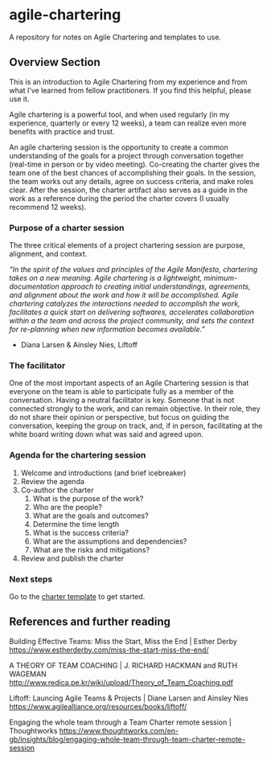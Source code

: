 # agile-chartering
A repository for notes on Agile Chartering and templates to use.


## Overview Section

This is an introduction to Agile Chartering from my experience and from what I’ve learned from fellow practitioners. If you find this helpful, please use it. 

Agile chartering is a powerful tool, and when used regularly (in my experience, quarterly or every 12 weeks), a team can realize even more benefits with practice and trust.

An agile chartering session is the opportunity to create a common understanding of the goals for a project through conversation together (real-time in person or by video meeting). Co-creating the charter gives the team one of the best chances of accomplishing their goals. In the session, the team works out any details, agree on success criteria, and make roles clear. After the session, the charter artifact also serves as a guide in the work as a reference during the period the charter covers (I usually recommend 12 weeks).

### Purpose of a charter session

The three critical elements of a project chartering session are purpose, alignment, and context.

*“In the spirit of the values and principles of the Agile Manifesto, chartering takes on a new meaning. Agile chartering is a lightweight, minimum-documentation approach to creating initial understandings, agreements, and alignment about the work and how it will be accomplished. Agile chartering catalyzes the interactions needed to accomplish the work, facilitates a quick start on delivering softwares, accelerates collaboration within a the team and across the project community, and sets the context for re-planning when new information becomes available.”* 

- Diana Larsen & Ainsley Nies, Liftoff

### The facilitator

One of the most important aspects of an Agile Chartering session is that everyone on the team is able to participate fully as a member of the conversation. Having a neutral facilitator is key. Someone that is not connected strongly to the work, and can remain objective. In their role, they do not share their opinion or perspective, but focus on guiding the conversation, keeping the group on track, and, if in person, facilitating at the white board writing down what was said and agreed upon.

### Agenda for the chartering session

1. Welcome and introductions (and brief icebreaker)
2. Review the agenda
3. Co-author the charter
    1. What is the purpose of the work?
    2. Who are the people?
    3. What are the goals and outcomes?
    4. Determine the time length
    5. What is the success criteria?
    6. What are the assumptions and dependencies?
    7. What are the risks and mitigations?
4. Review and publish the charter

### Next steps
Go to the [charter template](https://github.com/kristenwomack/agile-chartering/blob/main/charter-template.md) to get started.

## References and further reading

Building Effective Teams: Miss the Start, Miss the End | Esther Derby
https://www.estherderby.com/miss-the-start-miss-the-end/

A THEORY OF TEAM COACHING | J. RICHARD HACKMAN and RUTH WAGEMAN
http://www.redica.pe.kr/wiki/upload/Theory_of_Team_Coaching.pdf

Liftoff: Launcing Agile Teams & Projects | Diane Larsen and Ainsley Nies
https://www.agilealliance.org/resources/books/liftoff/

Engaging the whole team through a Team Charter remote session | Thoughtworks
https://www.thoughtworks.com/en-gb/insights/blog/engaging-whole-team-through-team-charter-remote-session
